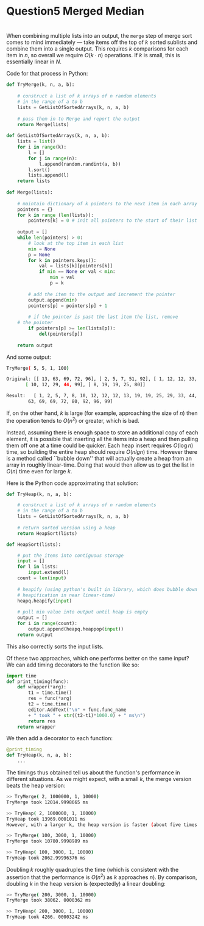 # Question5 Merged Median

#

When combining multiple lists into an output, the `merge` step of merge sort comes to mind immediately — take items off the top of $k$ sorted sublists and combine them into a single output. This requires $k$ comparisons for each item in $n$, so  overall we require $O(k \cdot n)$ operations. If $k$ is small, this is essentially linear in $ N$. 

Code for that process in Python:

```python
def TryMerge(k, n, a, b):
 
    # construct a list of k arrays of n random elements 
    # in the range of a to b
    lists = GetListOfSortedArrays(k, n, a, b)
 
    # pass them in to Merge and report the output
    return Merge(lists)
 
def GetListOfSortedArrays(k, n, a, b):
    lists = list()
    for i in range(k):
        l = []
        for j in range(n):
            l.append(random.randint(a, b))
        l.sort()
        lists.append(l)
    return lists
 
def Merge(lists):
 
    # maintain dictionary of k pointers to the next item in each array
    pointers = {}
    for k in range (len(lists)):
        pointers[k] = 0 # init all pointers to the start of their list
 
    output = []
    while len(pointers) > 0:
        # look at the top item in each list
        min = None
        p = None
        for k in pointers.keys():
            val = lists[k][pointers[k]]
            if min == None or val < min:
                min = val
                p = k
 
        # add the item to the output and increment the pointer
        output.append(min)
        pointers[p] = pointers[p] + 1
 
        # if the pointer is past the last item the list, remove 
	# the pointer
        if pointers[p] >= len(lists[p]):
            del(pointers[p])
 
    return output
```


And some output:

```bash
TryMerge( 5, 5, 1, 100)

Original: [[ 13, 63, 69, 72, 96], [ 2, 5, 7, 51, 92], [ 1, 12, 12, 33, 69], 
	   [ 10, 12, 29, 44, 99], [ 8, 19, 19, 25, 80]]

Result:   [ 1, 2, 5, 7, 8, 10, 12, 12, 12, 13, 19, 19, 25, 29, 33, 44, 51, 
		63, 69, 69, 72, 80, 92, 96, 99]
```

If, on the other hand, $k$ is large (for example, approaching the size of $n$) then the operation 
tends to $O(n^2)$ or greater, which is bad.

Instead, assuming there is enough space to store an additional copy of each element, it is 
possible that inserting all the items into a heap and then pulling them off one at a time 
could be quicker. Each heap insert requires $O(\log n)$ time, so building the entire heap 
should require $O(n lg n)$ time. However there is a method called ``bubble down'' that will 
actually create a heap from an array in roughly linear-time. Doing that would then allow 
us to get the list in $O(n)$ time even for large $k$. 

Here is the Python code approximating that solution:

```python
def TryHeap(k, n, a, b):

    # construct a list of k arrays of n random elements 
    # in the range of a to b
    lists = GetListOfSortedArrays(k, n, a, b)
     
    # return sorted version using a heap
    return HeapSort(lists)

def HeapSort(lists):

    # put the items into contiguous storage
    input = []
    for l in lists:
        input.extend(l)
    count = len(input)
     
    # heapify (using python's built in library, which does bubble down 
    # heapification in near linear-time)
    heapq.heapify(input)
     
    # pull min value into output until heap is empty
    output = []
    for i in range(count):
        output.append(heapq.heappop(input))
    return output
```

This also correctly sorts the input lists.

Of these two approaches, which one performs better on the same input? 
We can add timing decorators to the function like so:

```python
import time
def print_timing(func):
    def wrapper(*arg):
        t1 = time.time()
        res = func(*arg)
        t2 = time.time()
        editor.AddText("\n" + func.func_name 
		+ " took " + str((t2-t1)*1000.0) + " ms\n")
        return res
    return wrapper
```

We then add a decorator to each function:

```python
@print_timing
def TryHeap(k, n, a, b):
    ...
```

The timings thus obtained tell us about the function's performance in 
different situations. As we might expect, with a small $k$, 
the merge version beats the heap version: 

```bash
>> TryMerge( 2, 1000000, 1, 10000)
TryMerge took 12014.9998665 ms

>> TryHeap( 2, 1000000, 1, 10000)
TryHeap took 13969.0001011 ms
However, with a larger k, the heap version is faster (about five times as fast in one implementation):

>> TryMerge( 100, 3000, 1, 10000)
TryMerge took 10780.9998989 ms

>> TryHeap( 100, 3000, 1, 10000)
TryHeap took 2062.99996376 ms
```

Doubling $k$ roughly quadruples the time (which is consistent with 
the assertion that the performance is $O(n^2)$ as $k$ approaches $n$). By 
comparison, doubling $k$ in the heap version is (expectedly) a linear doubling:

```bash
>> TryMerge( 200, 3000, 1, 10000)
TryMerge took 38062. 0000362 ms

>> TryHeap( 200, 3000, 1, 10000)
TryHeap took 4266. 00003242 ms
```
